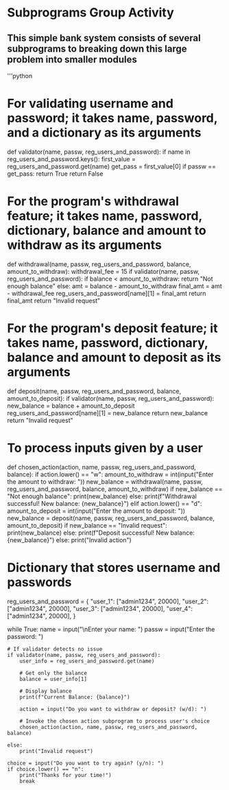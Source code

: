 # Subprograms Group Activity

## This simple bank system consists of several subprograms to breaking down this large problem into smaller modules


'''python
# For validating username and password; it takes name, password, and a dictionary as its arguments
def validator(name, passw, reg_users_and_password):
    if name in reg_users_and_password.keys():
        first_value = reg_users_and_password.get(name)
        get_pass = first_value[0]
        if passw == get_pass:
            return True
    return False

# For the program's withdrawal feature; it takes name, password, dictionary, balance and amount to withdraw as its arguments
def withdrawal(name, passw, reg_users_and_password, balance, amount_to_withdraw):
    withdrawal_fee = 15
    if validator(name, passw, reg_users_and_password):
        if balance < amount_to_withdraw:
            return "Not enough balance"
        else:
            amt = balance - amount_to_withdraw
            final_amt = amt - withdrawal_fee
            reg_users_and_password[name][1] = final_amt
            return final_amt
    return "Invalid request"

# For the program's deposit feature; it takes name, password, dictionary, balance and amount to deposit as its arguments
def deposit(name, passw, reg_users_and_password, balance, amount_to_deposit):
    if validator(name, passw, reg_users_and_password):
        new_balance = balance + amount_to_deposit
        reg_users_and_password[name][1] = new_balance
        return new_balance
    return "Invalid request"

# To process inputs given by a user
def chosen_action(action, name, passw, reg_users_and_password, balance):
    if action.lower() == "w":
        amount_to_withdraw = int(input("Enter the amount to withdraw: "))
        new_balance = withdrawal(name, passw, reg_users_and_password, balance, amount_to_withdraw)
        if new_balance == "Not enough balance":
            print(new_balance)
        else:
            print(f"Withdrawal successful! New balance: {new_balance}")
    elif action.lower() == "d":
        amount_to_deposit = int(input("Enter the amount to deposit: "))
        new_balance = deposit(name, passw, reg_users_and_password, balance, amount_to_deposit)
        if new_balance == "Invalid request":
            print(new_balance)
        else:
            print(f"Deposit successful! New balance: {new_balance}")
    else:
        print("Invalid action")

# Dictionary that stores username and passwords
reg_users_and_password = {
    "user_1": ["admin1234", 20000],
    "user_2": ["admin1234", 20000],
    "user_3": ["admin1234", 20000],
    "user_4": ["admin1234", 20000],
}

while True:
    name = input("\nEnter your name: ")
    passw = input("Enter the password: ")

    # If validator detects no issue
    if validator(name, passw, reg_users_and_password):
        user_info = reg_users_and_password.get(name)

        # Get only the balance
        balance = user_info[1]

        # Display balance
        print(f"Current Balance: {balance}")

        action = input("Do you want to withdraw or deposit? (w/d): ")

        # Invoke the chosen action subprogram to process user's choice
        chosen_action(action, name, passw, reg_users_and_password, balance)

    else:
        print("Invalid request")

    choice = input("Do you want to try again? (y/n): ")
    if choice.lower() == "n":
        print("Thanks for your time!")
        break
```